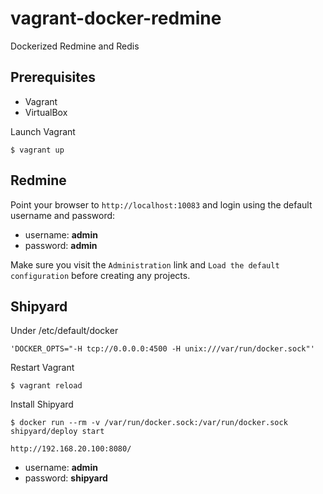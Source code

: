 # vagrant-docker-redmine

Dockerized Redmine and Redis

## Prerequisites ##

* Vagrant
* VirtualBox


Launch Vagrant

```
$ vagrant up
```


## Redmine ##

Point your browser to `http://localhost:10083` and login using the default username and password:

* username: **admin**
* password: **admin**

Make sure you visit the `Administration` link and `Load the default configuration` before creating any projects.


## Shipyard ##

Under /etc/default/docker
```
'DOCKER_OPTS="-H tcp://0.0.0.0:4500 -H unix:///var/run/docker.sock"' 
```

Restart Vagrant
```
$ vagrant reload
```

Install Shipyard
```
$ docker run --rm -v /var/run/docker.sock:/var/run/docker.sock shipyard/deploy start
```

`http://192.168.20.100:8080/`

* username: **admin**
* password: **shipyard**


